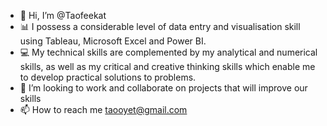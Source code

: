 - 👋 Hi, I’m @Taofeekat
- 📊 I possess a considerable level of data entry and visualisation skill using Tableau, Microsoft Excel and Power BI.
- 💻 My technical skills are complemented by my analytical and numerical skills, as well as my critical and creative thinking skills which enable me to develop practical solutions to problems.
- 💞️ I’m looking to work and collaborate on projects that will improve our skills
- 📫 How to reach me taooyet@gmail.com
<!---
Taofeekat/Taofeekat is a ✨ special ✨ repository because its `README.md` (this file) appears on your GitHub profile.
You can click the Preview link to take a look at your changes.
--->
